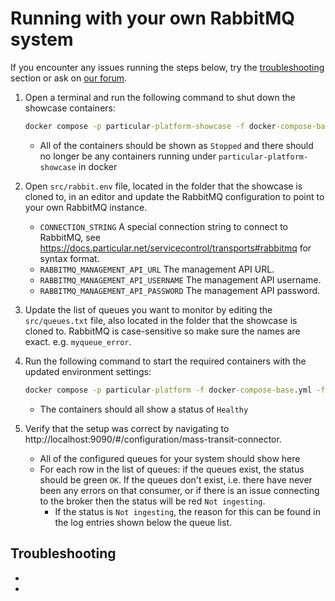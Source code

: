 # Running with your own RabbitMQ system

If you encounter any issues running the steps below, try the [troubleshooting](#troubleshooting) section or ask on [our forum](https://discuss.particular.net/tag/masstransit).

1. Open a terminal and run the following command to shut down the showcase containers:

   ```cmd
   docker compose -p particular-platform-showcase -f docker-compose-base.yml -f compose-rabbitmq.yml --env-file rabbit.env down
   ```

   - All of the containers should be shown as `Stopped` and there should no longer be any containers running under `particular-platform-showcase` in docker

1. Open `src/rabbit.env` file, located in the folder that the showcase is cloned to, in an editor and update the RabbitMQ configuration to point to your own RabbitMQ instance.
   - `CONNECTION_STRING` A special connection string to connect to RabbitMQ, see https://docs.particular.net/servicecontrol/transports#rabbitmq for syntax format.
   - `RABBITMQ_MANAGEMENT_API_URL` The management API URL.
   - `RABBITMQ_MANAGEMENT_API_USERNAME` The management API username.
   - `RABBITMQ_MANAGEMENT_API_PASSWORD` The management API password.
1. Update the list of queues you want to monitor by editing the `src/queues.txt` file, also located in the folder that the showcase is cloned to. RabbitMQ is case-sensitive so make sure the names are exact. e.g. `myqueue_error`.
1. Run the following command to start the required containers with the updated environment settings:

   ```cmd
   docker compose -p particular-platform -f docker-compose-base.yml -f compose-rabbitmq-user.yml --env-file rabbit.env --profile infrastructure up
   ```

   - The containers should all show a status of `Healthy`

1. Verify that the setup was correct by navigating to http://localhost:9090/#/configuration/mass-transit-connector.
   - All of the configured queues for your system should show here
   - For each row in the list of queues: if the queues exist, the status should be green `OK`. If the queues don't exist, i.e. there have never been any errors on that consumer, or if there is an issue connecting to the broker then the status will be red `Not ingesting`.
     - If the status is `Not ingesting`, the reason for this can be found in the log entries shown below the queue list.

## Troubleshooting

-
-
